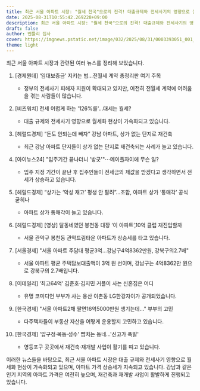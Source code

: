 ```yaml
---
title: 최근 서울 아파트 시장: "월세 천국"으로의 진격! 대출규제와 전세사기의 영향으로 월세화 가속! 강남 아파트는 여전히 '금값'! 재건축과 재개발이 판을 뒤흔들다!
date: 2025-08-31T10:55:42.269228+09:00
description: 최근 서울 아파트 시장: "월세 천국"으로의 진격! 대출규제와 전세사기의 영향으로 월세화 가속! 강남 아파트는 여전히 '금값'! 재건축과 재개발이 판을 뒤흔들다!
draft: false
author: 벤틀리 집사
cover: https://imgnews.pstatic.net/image/032/2025/08/31/0003393051_001_20250831090111916.jpg
theme: light
---
```


최근 서울 아파트 시장과 관련된 여러 뉴스를 정리해 보았습니다.

1. [경제뭔데] ‘임대보증금’ 지키는 법…전월세 계약 총정리판 여기 주목 
   - 정부의 전세사기 피해자 지원이 확대되고 있지만, 여전히 전월세 계약에 어려움을 겪는 사람들이 많습니다.

2. [비즈워치] 전세 어렵게 하는 '126%룰'…대세는 월세? 
   - 대출 규제와 전세사기 영향으로 월세화 현상이 가속화되고 있습니다.

3. [헤럴드경제] “돈도 안되는데 빼자” 강남 아파트, 상가 없는 단지로 재건축 
   - 최근 강남 아파트 단지들이 상가 없는 단지로 재건축되는 사례가 늘고 있습니다.

4. [아이뉴스24] "입주기간 끝나더니 '방긋'"⋯메이플자이에 무슨 일? 
   - 입주 지정 기간이 끝난 후 집주인들이 전세금의 제값을 받겠다고 생각하면서 전세가 상승하고 있습니다.

5. [헤럴드경제] “상가는 ‘악성 재고’ 평생 안 팔려”…조합, 아파트 상가 ‘통매각’ 공식 굳히나 
   - 아파트 상가 통매각이 늘고 있습니다.

6. [헤럴드경제] [영상] 달동네였던 봉천동 대장 ‘이 아파트’,10억 클럽 재진입할까 
   - 서울 관악구 봉천동 관악드림타운 아파트가 상승세를 타고 있습니다.

7. [서울경제] "서울 아파트 주담대 평균3억…강남구4억8362만원, 강북구의2.7배" 
   - 서울 아파트 평균 주택담보대출액이 3억 원 선이며, 강남구는 4억8362만 원으로 강북구의 2.7배입니다.

8. [이데일리] ‘최고64억’ 김준호·김지민 커플이 사는 신혼집은 어디 
   - 유명 코미디언 부부가 사는 용산 이촌동 LG한강자이가 공개되었습니다.

9. [한국경제] "서울 아파트2채 팔면16억5000만원 생기는데…" 부부의 고민 
   - 다주택자들이 부동산 자산을 어떻게 운용할지 고민하고 있습니다.

10. [한국경제] '압구정·목동·성수' 뺨치는 동네…'신고가 폭발'
    - 영등포구 곳곳에서 재건축·재개발 사업이 활기를 띠고 있습니다.

이러한 뉴스들을 바탕으로, 최근 서울 아파트 시장은 대출 규제와 전세사기 영향으로 월세화 현상이 가속화되고 있으며, 아파트 가격 상승세가 지속되고 있습니다. 강남과 같은 인기 지역의 아파트 가격은 여전히 높으며, 재건축과 재개발 사업이 활발하게 진행되고 있습니다.